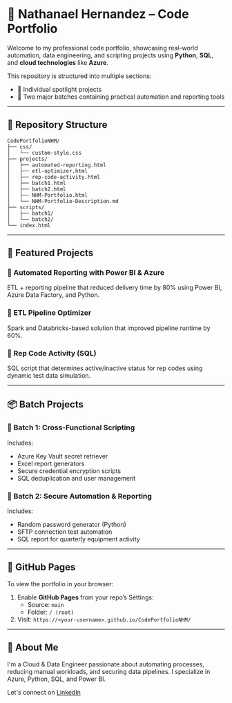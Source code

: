 # 💼 Nathanael Hernandez – Code Portfolio

Welcome to my professional code portfolio, showcasing real-world automation, data engineering, and scripting projects using **Python**, **SQL**, and **cloud technologies** like **Azure**.

This repository is structured into multiple sections:
- 🔹 Individual spotlight projects
- 🔹 Two major batches containing practical automation and reporting tools

---

## 📂 Repository Structure

```
CodePortfolioNHM/
├── css/
│   └── custom-style.css
├── projects/
│   ├── automated-reporting.html
│   ├── etl-optimizer.html
│   ├── rep-code-activity.html
│   ├── batch1.html
│   ├── batch2.html
│   ├── NHM-Portfolio.html
│   └── NHM-Portfolio-Description.md
├── scripts/
│   ├── batch1/
│   └── batch2/
└── index.html
```

---

## 🌟 Featured Projects

### 🔸 Automated Reporting with Power BI & Azure
ETL + reporting pipeline that reduced delivery time by 80% using Power BI, Azure Data Factory, and Python.

### 🔸 ETL Pipeline Optimizer
Spark and Databricks-based solution that improved pipeline runtime by 60%.

### 🔸 Rep Code Activity (SQL)
SQL script that determines active/inactive status for rep codes using dynamic test data simulation.

---

## 📦 Batch Projects

### 🔹 Batch 1: Cross-Functional Scripting
Includes:
- Azure Key Vault secret retriever
- Excel report generators
- Secure credential encryption scripts
- SQL deduplication and user management

### 🔹 Batch 2: Secure Automation & Reporting
Includes:
- Random password generator (Python)
- SFTP connection test automation
- SQL report for quarterly equipment activity

---

## 🚀 GitHub Pages
To view the portfolio in your browser:

1. Enable **GitHub Pages** from your repo’s Settings:
   - Source: `main`
   - Folder: `/ (root)`
2. Visit: `https://<your-username>.github.io/CodePortfolioNHM/`

---

## 👋 About Me
I'm a Cloud & Data Engineer passionate about automating processes, reducing manual workloads, and securing data pipelines. I specialize in Azure, Python, SQL, and Power BI.

Let's connect on [LinkedIn](https://www.linkedin.com/in/nathanael-j-hernandez-106a00136)
